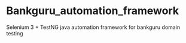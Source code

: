 # Bankguru_automation_framework
Selenium 3 + TestNG java automation framework for bankguru domain testing
